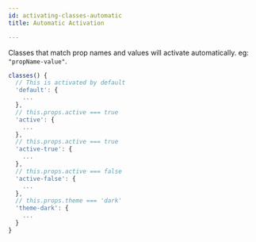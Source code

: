 ```yaml
---
id: activating-classes-automatic
title: Automatic Activation

---
```

Classes that match prop names and values will activate automatically. eg: `"propName-value"`.

``` javascript
classes() {
  // This is activated by default
  'default': {
    ...
  },
  // this.props.active === true
  'active': {
    ...
  },
  // this.props.active === true
  'active-true': {
    ...
  },
  // this.props.active === false
  'active-false': {
    ...
  },
  // this.props.theme === 'dark'
  'theme-dark': {
    ...
  }
}
```
